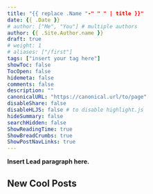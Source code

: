 ```yaml
---
title: "{{ replace .Name "-" " " | title }}"
date: {{ .Date }}
# author: ["Me", "You"] # multiple authors
author: {{ .Site.Author.name }}
draft: true
# weight: 1
# aliases: ["/first"]
tags: ["insert your tag here"]
showToc: false
TocOpen: false
hidemeta: false
comments: false
description: ""
canonicalURL: "https://canonical.url/to/page"
disableShare: false
disableHLJS: false # to disable highlight.js
hideSummary: false
searchHidden: false
ShowReadingTime: true
ShowBreadCrumbs: true
ShowPostNavLinks: true
---
```


**Insert Lead paragraph here.**

## New Cool Posts

